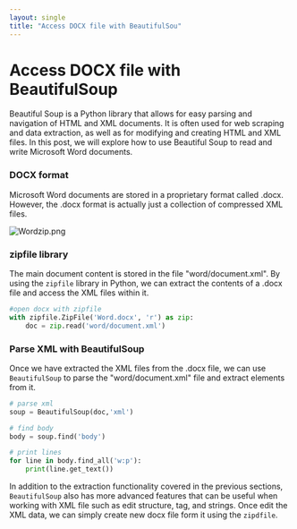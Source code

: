 ```yaml
---
layout: single 
title: "Access DOCX file with BeautifulSou" 
---
```


# Access DOCX file with BeautifulSoup

Beautiful Soup is a Python library that allows for easy parsing and navigation of HTML and XML documents. It is often used for web scraping and data extraction, as well as for modifying and creating HTML and XML files. In this post, we will explore how to use Beautiful Soup to read and write Microsoft Word documents.

### DOCX format

Microsoft Word documents are stored in a proprietary format called .docx. However, the .docx format is actually just a collection of compressed XML files. 

![Wordzip.png](C:\Users\Joonhee\Dropbox\Blog\assets\Wordzip.png)

### zipfile library

The main document content is stored in the file "word/document.xml". By using the `zipfile` library in Python, we can extract the contents of a .docx file and access the XML files within it.

```python
#open docx with zipfile
with zipfile.ZipFile('Word.docx', 'r') as zip:
    doc = zip.read('word/document.xml')
```

### Parse XML with BeautifulSoup

Once we have extracted the XML files from the .docx file, we can use `BeautifulSoup` to parse the "word/document.xml" file and extract elements from it.

```python
# parse xml 
soup = BeautifulSoup(doc,'xml')

# find body
body = soup.find('body')

# print lines
for line in body.find_all('w:p'):
    print(line.get_text())
```

 In addition to the extraction functionality covered in the previous sections, `BeautifulSoup` also has more advanced features that can be useful when working
with XML file such as edit structure, tag, and strings. Once edit the XML data, we can simply create new docx file form it using  the `zipdfile`.
